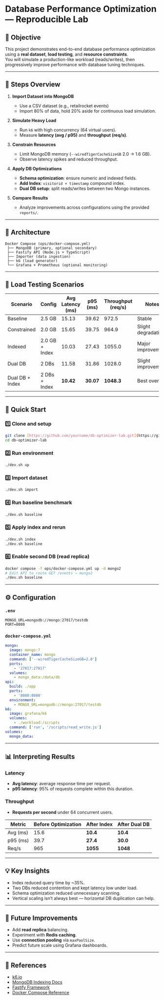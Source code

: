 # Database Performance Optimization — Reproducible Lab

## 🎯 Objective

This project demonstrates end-to-end database performance optimization using a **real dataset**, **load testing**, and **resource constraints**.  
You will simulate a production-like workload (reads/writes), then progressively improve performance with database tuning techniques.

---

## 🧠 Steps Overview

1. **Import Dataset into MongoDB**

   - Use a CSV dataset (e.g., retailrocket events)
   - Import 80% of data, hold 20% aside for continuous load simulation.

2. **Simulate Heavy Load**

   - Run `k6` with high concurrency (64 virtual users).
   - Measure **latency (avg / p95)** and **throughput (req/s)**.

3. **Constrain Resources**

   - Limit MongoDB memory (`--wiredTigerCacheSizeGB` 2.0 → 1.6 GB).
   - Observe latency spikes and reduced throughput.

4. **Apply DB Optimizations**

   - **Schema optimization**: ensure numeric and indexed fields.
   - **Add Index**: `visitorid + timestamp` compound index.
   - **Dual DB setup**: split reads/writes between two Mongo instances.

5. **Compare Results**
   - Analyze improvements across configurations using the provided `reports/`.

---

## 🧩 Architecture

```
Docker Compose (ops/docker-compose.yml)
 ├── MongoDB (primary, optional secondary)
 ├── Fastify API (Node.js + TypeScript)
 ├── Importer (data ingestion)
 ├── k6 (load generator)
 └── Grafana + Prometheus (optional monitoring)
```

---

## 🧪 Load Testing Scenarios

| Scenario        | Config         | Avg Latency (ms) | p95 (ms)  | Throughput (req/s) | Notes              |
| --------------- | -------------- | ---------------- | --------- | ------------------ | ------------------ |
| Baseline        | 2.5 GB         | 15.13            | 39.62     | 972.5              | Stable             |
| Constrained     | 2.0 GB         | 15.65            | 39.75     | 964.9              | Slight degradation |
| Indexed         | 2.0 GB + Index | 10.03            | 27.43     | 1055.0             | Major improvement  |
| Dual DB         | 2 DBs          | 11.58            | 31.86     | 1028.0             | Slight improvement |
| Dual DB + Index | 2 DBs + Index  | **10.42**        | **30.07** | **1048.3**         | Best overall       |

---

## 🚀 Quick Start

### 1️⃣ Clone and setup

```bash
git clone [https://github.com/yourname/db-optimizer-lab.git](https://github.com/ktariayman/db-optimizer.git)
cd db-optimizer-lab
```

### 2️⃣ Run environment

```bash
./dev.sh up
```

### 3️⃣ Import dataset

```bash
./dev.sh import
```

### 4️⃣ Run baseline benchmark

```bash
./dev.sh baseline
```

### 5️⃣ Apply index and rerun

```bash
./dev.sh index
./dev.sh baseline
```

### 6️⃣ Enable second DB (read replica)

```bash
docker compose -f ops/docker-compose.yml up -d mongo2
# Edit API to route GET /events → mongo2
./dev.sh baseline
```

---

## ⚙️ Configuration

### `.env`

```env
MONGO_URL=mongodb://mongo:27017/testdb
PORT=8080
```

### `docker-compose.yml`

```yaml
mongo:
  image: mongo:7
  container_name: mongo
  command: ['--wiredTigerCacheSizeGB=2.0']
  ports:
    - '27017:27017'
  volumes:
    - mongo_data:/data/db
api:
  build: ./app
  ports:
    - '8080:8080'
  environment:
    - MONGO_URL=mongodb://mongo:27017/testdb
k6:
  image: grafana/k6
  volumes:
    - ./workload:/scripts
  command: ['run', '/scripts/read_write.js']
volumes:
  mongo_data:
```

---

## 📊 Interpreting Results

### Latency

- **Avg latency**: average response time per request.
- **p95 latency**: 95% of requests complete within this duration.

### Throughput

- **Requests per second** under 64 concurrent users.

| Metric   | Before Optimization | After Index | After Dual DB |
| -------- | ------------------- | ----------- | ------------- |
| Avg (ms) | 15.6                | **10.4**    | **10.4**      |
| p95 (ms) | 39.7                | **27.4**    | **30.0**      |
| Req/s    | 965                 | **1055**    | **1048**      |

---

## 💡 Key Insights

- Index reduced query time by ~35%.
- Two DBs reduced contention and kept latency low under load.
- Schema optimization reduced unnecessary scanning.
- Vertical scaling isn’t always best — horizontal DB duplication can help.

---

## 🧭 Future Improvements

- Add **read replica** balancing.
- Experiment with **Redis caching**.
- Use **connection pooling** via `maxPoolSize`.
- Predict future scale using Grafana dashboards.

---

## 🧾 References

- [k6.io](https://k6.io)
- [MongoDB Indexing Docs](https://www.mongodb.com/docs/manual/indexes/)
- [Fastify Framework](https://www.fastify.io/)
- [Docker Compose Reference](https://docs.docker.com/compose/)
